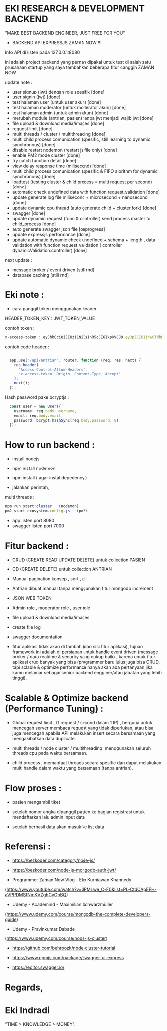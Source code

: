 # EKI RESEARCH & DEVELOPMENT BACKEND

"MAKE BEST BACKEND ENGINEER, JUST FREE FOR YOU"


- BACKEND API EXPRESSJS ZAMAN NOW !!!


Info API di listen pada 127.0.0.1:8080  

ini adalah project backend yang pernah dipakai untuk test di salah satu prusahaan startup yang saya tambahkan beberapa fitur canggih ZAMAN NOW


update note : 
- user signup (jwt) dengan role spesifik  [done]
- user signin (jwt) [done]
- test halaman user (untuk user akun) [done]
- test halaman moderator (untuk  moderator akun)  [done]
- test halaman admin (untuk  admin akun)  [done]
- merubah module (antrian, pasien) tanpa jwt menjadi wajib jwt [done]
- file upload & download media/images  [done]
- request limit [done]
- multi threads /  cluster / multithreading [done]
- multi child process comunication (spesific, still learning to dynamic synchronous) [done]
- disable restart nodemon (restart js file only) [done]
- enable PM2 mode cluster [done]
- try catch function detail [done]
- view delay response time (milisecond) [done]
- multi child process comunication (spesific & FIFO alorithm for dynamic synchronous) [done]
- loadtest (testing cluster & child process = multi request per second) [done]
- automatic check undefined data with function request_validation [done]
- update generate log file milisecond + microsecond + nanosecond [done]
- update dynamic cpu thread (auto generate child + cluster.fork) [done]
- swagger [done]
- update dynamic request (func & controller) send process master to child_process [done]
- auto generate swagger json file [onprogress]
- update expressjs performance [done]
- update automatic dynamic check undefined + schema + length , data validation with function request_validation ( controller dynamicValidation.controller) [done]

next update :
- message broker / event driven [still rnd]
- database caching [still rnd]







# Eki note :

- cara panggil token menggunakan header


HEADER_TOKEN_KEY : JWT_TOKEN_VALUE


contoh token :


```ts
x-access-token : eyJhbGciOiJIUzI1NiIsInR5cCI6IkpXVCJ9.eyJpZCI6IjYwOTdhMWJkNjNkNTZkMTM4YzJlNDljMyIsImlhdCI6MTYyMDYxNzIzNiwiZXhwIjoxNjIwNzAzNjM2fQ.9xwZ9goMZpJdBHhh3XGYDp7hUmtmGgi2DT-K5hWcsw0
```


contoh code header :

```ts

  app.use("/api/antrian", router, function (req, res, next) {
    res.header(
      "Access-Control-Allow-Headers",
      "x-access-token, Origin, Content-Type, Accept"
    );
    next();
  });

```


Hash password pake bcryptjs :

```ts
  const user = new User({
    username: req.body.username,
    email: req.body.email,
    password: bcrypt.hashSync(req.body.password, 8)
  });
```





# How to run backend :

- install nodejs

- npm install nodemon

- npm install  ( agar instal depedency )

- jalankan perintah,

multi threads :
```ts
npm run start:cluster   (nodemon)
pm2 start ecosystem.config.js   (pm2)
```

- app listen port 8080
- swagger listen port 7000





# Fitur backend :

- CRUD (CREATE READ UPDATE DELETE) untuk collection PASIEN 

- CD (CREATE DELETE) untuk collection ANTRIAN

- Manual pagination konsep , sort , dll

- Antrian dibuat manual tanpa menggunakan fitur mongodb increment

- JSON WEB TOKEN

- Admin role , moderator role , user role

- file upload & download media/images

- create file log 

- swagger documentation

- fitur aplikasi tidak akan di tambah (dari sisi fitur aplikasi), tujuan framework ini adalah di persiapan untuk handle event driven (message broker / data realtime & security yang cukup baik) , karena untuk fitur aplikasi crud banyak yang bisa (programmer baru lulus juga bisa CRUD, tapi sclable & optimize performance hanya akan ada pertanyaan jika kamu melamar sebagai senior backend engginer/atau jabatan yang lebih tinggi).





# Scalable & Optimize backend (Performance Tuning) :

- Global request limit , (1 request / second dalam 1 IP) , berguna untuk mencegah server membaca request yang tidak diperlukan, atau bisa juga mencegah apabila API melakukan insert secara bersamaan yang mengakibatkan data duplicate.

- multi threads / node cluster / multithreading, menggunakan seluruh threads cpu pada waktu bersamaan.

- child process , memanfaat threads secara spesific dan dapat melakukan multi handle dalam waktu yang bersamaan (tanpa antrian).





# Flow proses :

- pasien mengambil tiket

- setelah nomor angka dipanggil pasien ke bagian registrasi untuk mendaftarkan lalu admin input data

- setelah berhasil data akan masuk ke list data





# Referensi : 

- https://bezkoder.com/category/node-js/

- https://bezkoder.com/node-js-mongodb-auth-jwt/

- Programmer Zaman Now Vlog - Eko Kurniawan Khannedy 

(https://www.youtube.com/watch?v=3PMLwe_C-F0&list=PL-CtdCApEFH-aVPPDMSfNmKVZghCyGpBQ)

- Udemy - Academind - Maximilian Schwarzmüller

(https://www.udemy.com/course/mongodb-the-complete-developers-guide)

- Udemy - Pravinkumar Dabade 

(https://www.udemy.com/course/node-js-cluster)

- https://github.com/behroozk/node-cluster-tutorial

- https://www.npmjs.com/package/swagger-ui-express

- https://editor.swagger.io/



# Regards,

# Eki Indradi
"TIME > KNOWLEDGE > MONEY".





